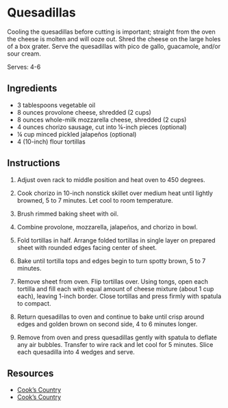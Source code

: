 # Quesadillas

Cooling the quesadillas before cutting is important; straight from the oven the cheese is molten and will ooze out. Shred the cheese on the large holes of a box grater. Serve the quesadillas with pico de gallo, guacamole, and/or sour cream.

Serves: 4-6

## Ingredients

* 3 tablespoons vegetable oil
* 8 ounces provolone cheese, shredded (2 cups)
* 8 ounces whole-milk mozzarella cheese, shredded (2 cups)
* 4 ounces chorizo sausage, cut into ¼-inch pieces (optional)
* ¼ cup minced pickled jalapeños (optional)
* 4 (10-inch) flour tortillas

## Instructions

1. Adjust oven rack to middle position and heat oven to 450 degrees.

2. Cook chorizo in 10-inch nonstick skillet over medium heat until lightly browned, 5 to 7 minutes. Let cool to room temperature.

3. Brush rimmed baking sheet with oil.

4. Combine provolone, mozzarella, jalapeños, and chorizo in bowl.

5. Fold tortillas in half. Arrange folded tortillas in single layer on prepared sheet with rounded edges facing center of sheet.

6. Bake until tortilla tops and edges begin to turn spotty brown, 5 to 7 minutes.

7. Remove sheet from oven. Flip tortillas over. Using tongs, open each tortilla and fill each with equal amount of cheese mixture (about 1 cup each), leaving 1-inch border. Close tortillas and press firmly with spatula to compact.

8. Return quesadillas to oven and continue to bake until crisp around edges and golden brown on second side, 4 to 6 minutes longer.

9. Remove from oven and press quesadillas gently with spatula to deflate any air bubbles. Transfer to wire rack and let cool for 5 minutes. Slice each quesadilla into 4 wedges and serve.

## Resources

* [Cook’s Country](https://www.cookscountry.com/recipes/8462-quesadillas-for-a-crowd)
* [Cook’s Country](https://www.cookscountry.com/recipes/8463-chorizo-quesadillas-for-a-crowd)
